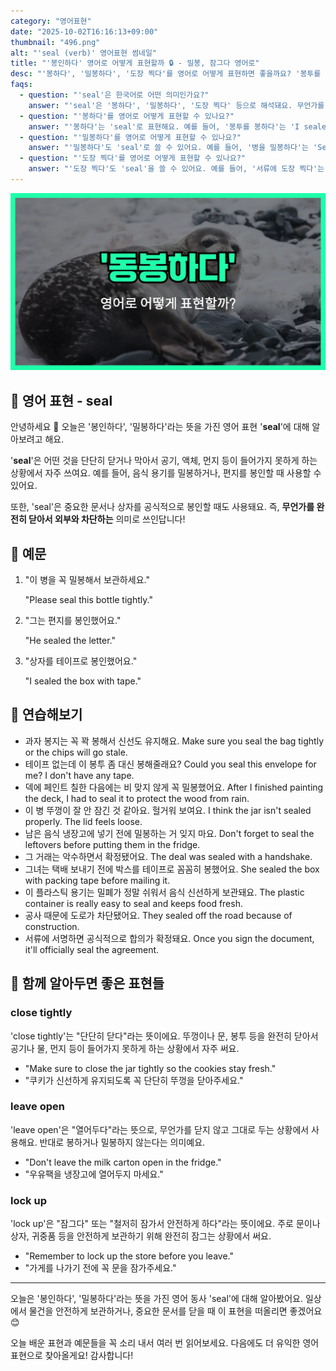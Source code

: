 ```yaml
---
category: "영어표현"
date: "2025-10-02T16:16:13+09:00"
thumbnail: "496.png"
alt: "'seal (verb)' 영어표현 썸네일"
title: "'봉인하다' 영어로 어떻게 표현할까 🔒 - 밀봉, 잠그다 영어로"
desc: "'봉하다', '밀봉하다', '도장 찍다'를 영어로 어떻게 표현하면 좋을까요? '봉투를 봉하다', '병을 밀봉하다', '서류에 도장 찍다' 등을 영어로 표현하는 법을 배워봅시다. 다양한 예문을 통해서 연습하고 본인의 표현으로 만들어 보세요."
faqs:
  - question: "'seal'은 한국어로 어떤 의미인가요?"
    answer: "'seal'은 '봉하다', '밀봉하다', '도장 찍다' 등으로 해석돼요. 무언가를 닫거나 공식적으로 인증하는 느낌이 있어요."
  - question: "'봉하다'를 영어로 어떻게 표현할 수 있나요?"
    answer: "'봉하다'는 'seal'로 표현해요. 예를 들어, '봉투를 봉하다'는 'I sealed the envelope.'라고 해요."
  - question: "'밀봉하다'를 영어로 어떻게 표현할 수 있나요?"
    answer: "'밀봉하다'도 'seal'로 쓸 수 있어요. 예를 들어, '병을 밀봉하다'는 'Seal the bottle tightly.'라고 말해요."
  - question: "'도장 찍다'를 영어로 어떻게 표현할 수 있나요?"
    answer: "'도장 찍다'도 'seal'을 쓸 수 있어요. 예를 들어, '서류에 도장 찍다'는 'Seal the document.'라고 표현해요."
---
```


!['seal (verb)' 영어표현](./496.png)

## 🌟 영어 표현 - seal

안녕하세요 👋 오늘은 '봉인하다', '밀봉하다'라는 뜻을 가진 영어 표현 '**seal**'에 대해 알아보려고 해요.

'**seal**'은 어떤 것을 단단히 닫거나 막아서 공기, 액체, 먼지 등이 들어가지 못하게 하는 상황에서 자주 쓰여요. 예를 들어, 음식 용기를 밀봉하거나, 편지를 봉인할 때 사용할 수 있어요.

또한, 'seal'은 중요한 문서나 상자를 공식적으로 봉인할 때도 사용돼요. 즉, **무언가를 완전히 닫아서 외부와 차단하는** 의미로 쓰인답니다!

## 📖 예문

1. "이 병을 꼭 밀봉해서 보관하세요."

   "Please seal this bottle tightly."

2. "그는 편지를 봉인했어요."

   "He sealed the letter."

3. "상자를 테이프로 봉인했어요."

   "I sealed the box with tape."

## 💬 연습해보기

<ul data-interactive-list>

  <li data-interactive-item>
    <span data-toggler>과자 봉지는 꼭 꽉 봉해서 신선도 유지해요.</span>
    <span data-answer>Make sure you seal the bag tightly or the chips will go stale.</span>
  </li>

  <li data-interactive-item>
    <span data-toggler>테이프 없는데 이 봉투 좀 대신 봉해줄래요?</span>
    <span data-answer>Could you seal this envelope for me? I don't have any tape.</span>
  </li>

  <li data-interactive-item>
    <span data-toggler>덱에 페인트 칠한 다음에는 비 맞지 않게 꼭 밀봉했어요.</span>
    <span data-answer>After I finished painting the deck, I had to seal it to protect the wood from rain.</span>
  </li>

  <li data-interactive-item>
    <span data-toggler>이 병 뚜껑이 잘 안 잠긴 것 같아요. 헐거워 보여요.</span>
    <span data-answer>I think the jar isn't sealed properly. The lid feels loose.</span>
  </li>

  <li data-interactive-item>
    <span data-toggler>남은 음식 냉장고에 넣기 전에 밀봉하는 거 잊지 마요.</span>
    <span data-answer>Don't forget to seal the leftovers before putting them in the fridge.</span>
  </li>

  <li data-interactive-item>
    <span data-toggler>그 거래는 악수하면서 확정됐어요.</span>
    <span data-answer>The deal was sealed with a handshake.</span>
  </li>

  <li data-interactive-item>
    <span data-toggler>그녀는 택배 보내기 전에 박스를 테이프로 꼼꼼히 봉했어요.</span>
    <span data-answer>She sealed the box with packing tape before mailing it.</span>
  </li>

  <li data-interactive-item>
    <span data-toggler>이 플라스틱 용기는 밀폐가 정말 쉬워서 음식 신선하게 보관돼요.</span>
    <span data-answer>The plastic container is really easy to seal and keeps food fresh.</span>
  </li>

  <li data-interactive-item>
    <span data-toggler>공사 때문에 도로가 차단됐어요.</span>
    <span data-answer>They sealed off the road because of construction.</span>
  </li>

  <li data-interactive-item>
    <span data-toggler>서류에 서명하면 공식적으로 합의가 확정돼요.</span>
    <span data-answer>Once you sign the document, it'll officially seal the agreement.</span>
  </li>

</ul>

## 🤝 함께 알아두면 좋은 표현들

### close tightly

'close tightly'는 "단단히 닫다"라는 뜻이에요. 뚜껑이나 문, 봉투 등을 완전히 닫아서 공기나 물, 먼지 등이 들어가지 못하게 하는 상황에서 자주 써요.

- "Make sure to close the jar tightly so the cookies stay fresh."
- "쿠키가 신선하게 유지되도록 꼭 단단히 뚜껑을 닫아주세요."

### leave open

'leave open'은 "열어두다"라는 뜻으로, 무언가를 닫지 않고 그대로 두는 상황에서 사용해요. 반대로 봉하거나 밀봉하지 않는다는 의미예요.

- "Don't leave the milk carton open in the fridge."
- "우유팩을 냉장고에 열어두지 마세요."

### lock up

'lock up'은 "잠그다" 또는 "철저히 잠가서 안전하게 하다"라는 뜻이에요. 주로 문이나 상자, 귀중품 등을 안전하게 보관하기 위해 완전히 잠그는 상황에서 써요.

- "Remember to lock up the store before you leave."
- "가게를 나가기 전에 꼭 문을 잠가주세요."

---

오늘은 '봉인하다', '밀봉하다'라는 뜻을 가진 영어 동사 'seal'에 대해 알아봤어요. 일상에서 물건을 안전하게 보관하거나, 중요한 문서를 닫을 때 이 표현을 떠올리면 좋겠어요 😊

오늘 배운 표현과 예문들을 꼭 소리 내서 여러 번 읽어보세요. 다음에도 더 유익한 영어 표현으로 찾아올게요! 감사합니다!

